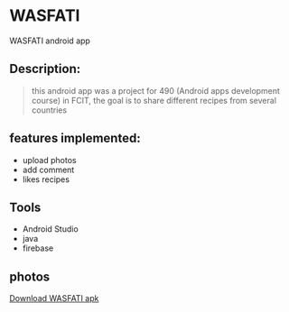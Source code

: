 # WASFATI
WASFATI android app

## Description:
> this android app was a project for 490 (Android apps development course) in FCIT, 
the goal is to share different recipes from several countries

## features implemented:
* upload photos 
* add comment
* likes recipes

## Tools
* Android Studio
* java
* firebase

## photos



<a href="https://drive.google.com/file/d/1YVSzBSAYCnVw_zCkTxlmWHS783-iB0Q-/view?usp=sharing">Download WASFATI apk</a>
